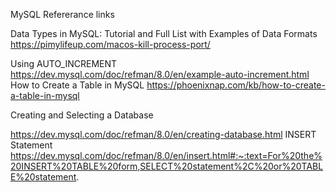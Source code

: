 MySQL Refererance links

Data Types in MySQL: Tutorial and Full List with Examples of Data Formats
https://pimylifeup.com/macos-kill-process-port/

Using AUTO_INCREMENT
https://dev.mysql.com/doc/refman/8.0/en/example-auto-increment.html
How to Create a Table in MySQL
https://phoenixnap.com/kb/how-to-create-a-table-in-mysql

Creating and Selecting a Database

https://dev.mysql.com/doc/refman/8.0/en/creating-database.html
 INSERT Statement
https://dev.mysql.com/doc/refman/8.0/en/insert.html#:~:text=For%20the%20INSERT%20TABLE%20form,SELECT%20statement%2C%20or%20TABLE%20statement.